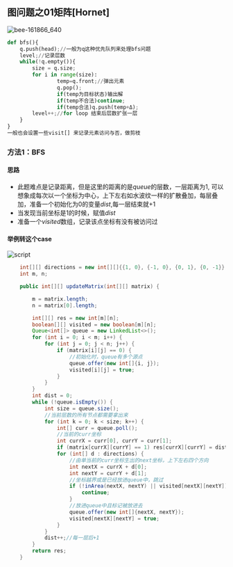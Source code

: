 ## 图问题之01矩阵[Hornet]





![bee-161866_640](D:\Dev\SrcCode\geek-algorithm-leetcode\src\main\leetcode_manuscripts\dfs_bfs\map\图问题之01矩阵[Hornet].assets\bee-161866_640.png)



```python
def bfs(){
    q.push(head);//一般为q这种优先队列来处理bfs问题
    level;//记录层数
    while(!q.empty()){
		size = q.size;
        for i in range(size):
                temp=q.front;//弹出元素
                q.pop(); 
                if(temp为目标状态)输出解 
                if(temp不合法)continue;
                if(temp合法)q.push(temp+Δ);
        level++;//for loop 结束后层数扩张一层
    }
}
一般也会设置一些visit[] 来记录元素访问与否，做剪枝
```



### 方法1：BFS

#### 思路

- 此题难点是记录距离，但是这里的距离的是$queue$的层数，一层距离为1, 可以想象成每次以一个坐标为中心，上下左右如水波纹一样的扩散叠加，每层叠加，准备一个初始化为0的变量$dist$,每一层结束就+1
- 当发现当前坐标是1的时候，赋值$dist$
- 准备一个$visited$数组，记录该点坐标有没有被访问过

#### 举例转这个case

![script](D:\Dev\SrcCode\geek-algorithm-leetcode\src\main\leetcode_manuscripts\dfs_bfs\map\图问题之01矩阵[Hornet].assets\script.jpg)

```java
    int[][] directions = new int[][]{{1, 0}, {-1, 0}, {0, 1}, {0, -1}};//四个方向
    int m, n;

    public int[][] updateMatrix(int[][] matrix) {

        m = matrix.length;
        n = matrix[0].length;

        int[][] res = new int[m][n];
        boolean[][] visited = new boolean[m][n];
        Queue<int[]> queue = new LinkedList<>();
        for (int i = 0; i < m; i++) {
            for (int j = 0; j < n; j++) {
                if (matrix[i][j] == 0) {
                    //初始化时，queue有多个源点
                    queue.offer(new int[]{i, j});
                    visited[i][j] = true;
                }
            }
        }
        int dist = 0;
        while (!queue.isEmpty()) {
            int size = queue.size();
            //当前层数的所有节点都需要拿出来
            for (int k = 0; k < size; k++) {
                int[] curr = queue.poll();
                //当前的curr坐标
                int currX = curr[0], currY = curr[1];
                if (matrix[currX][currY] == 1) res[currX][currY] = dist; //赋值
                for (int[] d : directions) {
                    //由单当前的curr坐标生出的next坐标，上下左右四个方向
                    int nextX = currX + d[0];
                    int nextY = currY + d[1];
                    //坐标越界或是已经放进queue中，跳过
                    if (!inArea(nextX, nextY) || visited[nextX][nextY]) {
                        continue;
                    }
                    //放进queue中且标记被放进去
                    queue.offer(new int[]{nextX, nextY});
                    visited[nextX][nextY] = true;
                }
            }
            dist++;//每一层后+1
        }
        return res;
    }
```







